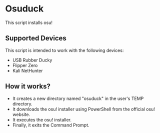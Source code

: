 # Osuduck
This script installs osu!

## Supported Devices

This script is intended to work with the following devices:

- USB Rubber Ducky
- Flipper Zero
- Kali NetHunter



## How it works?
- It creates a new directory named "osuduck" in the user's TEMP directory.
- It downloads the osu! installer using PowerShell from the official osu! website.
- It executes the osu! installer.
- Finally, it exits the Command Prompt.
